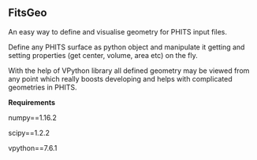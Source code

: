 ## FitsGeo
An easy way to define and visualise geometry for PHITS input files.

Define any PHITS surface as python object and manipulate it 
getting and setting properties (get center, volume, area etc) on the fly. 

With the help of VPython library all defined geometry may be viewed 
from any point which really boosts developing and helps with 
complicated geometries in PHITS.

**Requirements**

numpy==1.16.2

scipy==1.2.2

vpython==7.6.1
